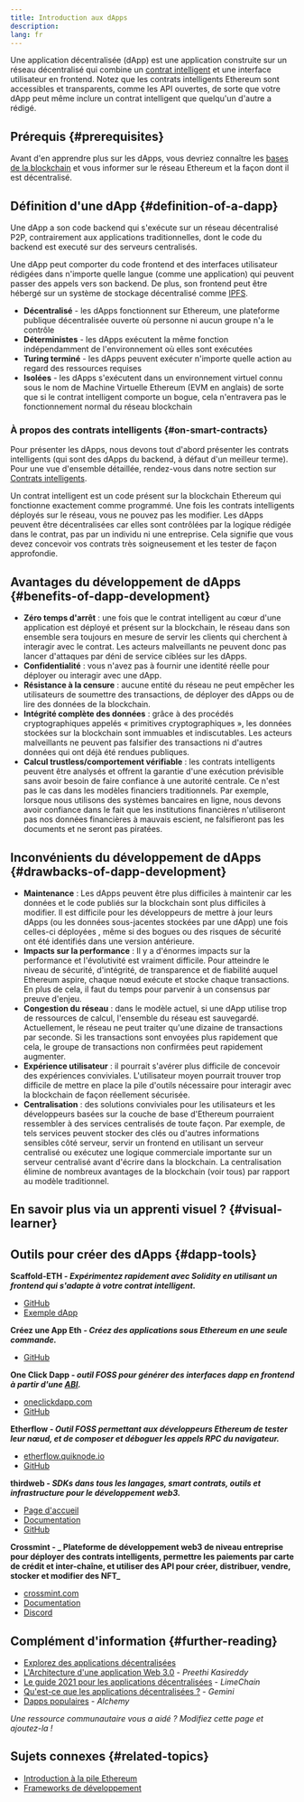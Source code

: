 ```yaml
---
title: Introduction aux dApps
description:
lang: fr
---
```


Une application décentralisée (dApp) est une application construite sur un réseau décentralisé qui combine un [contrat intelligent](/developers/docs/smart-contracts/) et une interface utilisateur en frontend. Notez que les contrats intelligents Ethereum sont accessibles et transparents, comme les API ouvertes, de sorte que votre dApp peut même inclure un contrat intelligent que quelqu'un d'autre a rédigé.

## Prérequis {#prerequisites}

Avant d'en apprendre plus sur les dApps, vous devriez connaître les [bases de la blockchain](/developers/docs/intro-to-ethereum/) et vous informer sur le réseau Ethereum et la façon dont il est décentralisé.

## Définition d'une dApp {#definition-of-a-dapp}

Une dApp a son code backend qui s'exécute sur un réseau décentralisé P2P, contrairement aux applications traditionnelles, dont le code du backend est executé sur des serveurs centralisés.

Une dApp peut comporter du code frontend et des interfaces utilisateur rédigées dans n'importe quelle langue (comme une application) qui peuvent passer des appels vers son backend. De plus, son frontend peut être hébergé sur un système de stockage décentralisé comme [IPFS](https://ipfs.io/).

- **Décentralisé** - les dApps fonctionnent sur Ethereum, une plateforme publique décentralisée ouverte où personne ni aucun groupe n'a le contrôle
- **Déterministes** - les dApps exécutent la même fonction indépendamment de l'environnement où elles sont exécutées
- **Turing terminé** - les dApps peuvent exécuter n'importe quelle action au regard des ressources requises
- **Isolées** - les dApps s'exécutent dans un environnement virtuel connu sous le nom de Machine Virtuelle Ethereum (EVM en anglais) de sorte que si le contrat intelligent comporte un bogue, cela n'entravera pas le fonctionnement normal du réseau blockchain

### À propos des contrats intelligents {#on-smart-contracts}

Pour présenter les dApps, nous devons tout d'abord présenter les contrats intelligents (qui sont des dApps du backend, à défaut d'un meilleur terme). Pour une vue d'ensemble détaillée, rendez-vous dans notre section sur [Contrats intelligents](/developers/docs/smart-contracts/).

Un contrat intelligent est un code présent sur la blockchain Ethereum qui fonctionne exactement comme programmé. Une fois les contrats intelligents déployés sur le réseau, vous ne pouvez pas les modifier. Les dApps peuvent être décentralisées car elles sont contrôlées par la logique rédigée dans le contrat, pas par un individu ni une entreprise. Cela signifie que vous devez concevoir vos contrats très soigneusement et les tester de façon approfondie.

## Avantages du développement de dApps {#benefits-of-dapp-development}

- **Zéro temps d'arrêt** : une fois que le contrat intelligent au cœur d'une application est déployé et présent sur la blockchain, le réseau dans son ensemble sera toujours en mesure de servir les clients qui cherchent à interagir avec le contrat. Les acteurs malveillants ne peuvent donc pas lancer d'attaques par déni de service ciblées sur les dApps.
- **Confidentialité** : vous n'avez pas à fournir une identité réelle pour déployer ou interagir avec une dApp.
- **Résistance à la censure** : aucune entité du réseau ne peut empêcher les utilisateurs de soumettre des transactions, de déployer des dApps ou de lire des données de la blockchain.
- **Intégrité complète des données** : grâce à des procédés cryptographiques appelés « primitives cryptographiques », les données stockées sur la blockchain sont immuables et indiscutables. Les acteurs malveillants ne peuvent pas falsifier des transactions ni d'autres données qui ont déjà été rendues publiques.
- **Calcul trustless/comportement vérifiable** : les contrats intelligents peuvent être analysés et offrent la garantie d'une exécution prévisible sans avoir besoin de faire confiance à une autorité centrale. Ce n'est pas le cas dans les modèles financiers traditionnels. Par exemple, lorsque nous utilisons des systèmes bancaires en ligne, nous devons avoir confiance dans le fait que les institutions financières n'utiliseront pas nos données financières à mauvais escient, ne falsifieront pas les documents et ne seront pas piratées.

## Inconvénients du développement de dApps {#drawbacks-of-dapp-development}

- **Maintenance** : Les dApps peuvent être plus difficiles à maintenir car les données et le code publiés sur la blockchain sont plus difficiles à modifier. Il est difficile pour les développeurs de mettre à jour leurs dApps (ou les données sous-jacentes stockées par une dApp) une fois celles-ci déployées , même si des bogues ou des risques de sécurité ont été identifiés dans une version antérieure.
- **Impacts sur la performance** : Il y a d'énormes impacts sur la performance et l'évolutivité est vraiment difficile. Pour atteindre le niveau de sécurité, d'intégrité, de transparence et de fiabilité auquel Ethereum aspire, chaque nœud exécute et stocke chaque transactions. En plus de cela, il faut du temps pour parvenir à un consensus par preuve d'enjeu.
- **Congestion du réseau** : dans le modèle actuel, si une dApp utilise trop de ressources de calcul, l'ensemble du réseau est sauvegardé. Actuellement, le réseau ne peut traiter qu'une dizaine de transactions par seconde. Si les transactions sont envoyées plus rapidement que cela, le groupe de transactions non confirmées peut rapidement augmenter.
- **Expérience utilisateur** : il pourrait s'avérer plus difficile de concevoir des expériences conviviales. L'utilisateur moyen pourrait trouver trop difficile de mettre en place la pile d'outils nécessaire pour interagir avec la blockchain de façon réellement sécurisée.
- **Centralisation** : des solutions conviviales pour les utilisateurs et les développeurs basées sur la couche de base d'Ethereum pourraient ressembler à des services centralisés de toute façon. Par exemple, de tels services peuvent stocker des clés ou d'autres informations sensibles côté serveur, servir un frontend en utilisant un serveur centralisé ou exécutez une logique commerciale importante sur un serveur centralisé avant d'écrire dans la blockchain. La centralisation élimine de nombreux avantages de la blockchain (voir tous) par rapport au modèle traditionnel.

## En savoir plus via un apprenti visuel ? {#visual-learner}

<YouTube id="F50OrwV6Uk8" />

## Outils pour créer des dApps {#dapp-tools}

**Scaffold-ETH _- Expérimentez rapidement avec Solidity en utilisant un frontend qui s'adapte à votre contrat intelligent._**

- [GitHub](https://github.com/scaffold-eth/scaffold-eth-2)
- [Exemple dApp](https://punkwallet.io/)

**Créez une App Eth _- Créez des applications sous Ethereum en une seule commande._**

- [GitHub](https://github.com/paulrberg/create-eth-app)

**One Click Dapp _- outil FOSS pour générer des interfaces dapp en frontend à partir d'une [ABI](/glossary/#abi)._**

- [oneclickdapp.com](https://oneclickdapp.com)
- [GitHub](https://github.com/oneclickdapp/oneclickdapp-v1)

**Etherflow _- Outil FOSS permettant aux développeurs Ethereum de tester leur nœud, et de composer et déboguer les appels RPC du navigateur._**

- [etherflow.quiknode.io](https://etherflow.quiknode.io/)
- [GitHub](https://github.com/abunsen/etherflow)

**thirdweb _- SDKs dans tous les langages, smart contrats, outils et infrastructure pour le développement web3._**

- [Page d'accueil](https://thirdweb.com/)
- [Documentation](https://portal.thirdweb.com/)
- [GitHub](https://github.com/thirdweb-dev/)

**Crossmint - _ Plateforme de développement web3 de niveau entreprise pour déployer des contrats intelligents, permettre les paiements par carte de crédit et inter-chaîne, et utiliser des API pour créer, distribuer, vendre, stocker et modifier des NFT_**

- [crossmint.com](https://www.crossmint.com)
- [Documentation](https://docs.crossmint.com)
- [Discord](https://discord.com/invite/crossmint)

## Complément d'information {#further-reading}

- [Explorez des applications décentralisées](/apps)
- [L'Architecture d'une application Web 3.0](https://www.preethikasireddy.com/post/the-architecture-of-a-web-3-0-application) - _Preethi Kasireddy_
- [Le guide 2021 pour les applications décentralisées](https://limechain.tech/blog/what-are-dapps-the-2021-guide/) - _LimeChain_
- [Qu'est-ce que les applications décentralisées ?](https://www.gemini.com/cryptopedia/decentralized-applications-defi-dapps) - _Gemini_
- [Dapps populaires](https://www.alchemy.com/dapps) - _Alchemy_

_Une ressource communautaire vous a aidé ? Modifiez cette page et ajoutez-la !_

## Sujets connexes {#related-topics}

- [Introduction à la pile Ethereum](/developers/docs/ethereum-stack/)
- [Frameworks de développement](/developers/docs/frameworks/)
